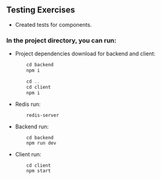 ## Testing Exercises
- Created tests for components.

### In the project directory, you can run:
- Project dependencies download for backend and client:
    ```javascript
        cd backend
        npm i

        cd ..
        cd client
        npm i
    ```

- Redis run:
    ```
        redis-server
    ```

- Backend run:
    ```
        cd backend
        npm run dev
    ```

- Client run:
    ```
        cd client
        npm start
    ```
